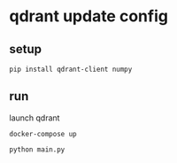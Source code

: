 # qdrant update config

## setup

```shell
pip install qdrant-client numpy
```

## run

launch qdrant

```shell
docker-compose up
```

```shell
python main.py
```
